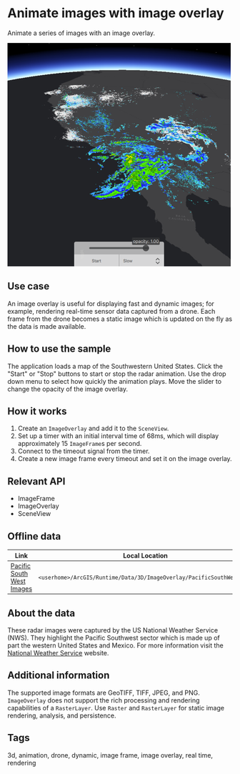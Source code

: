 # Animate images with image overlay

Animate a series of images with an image overlay.

![](screenshot.png)

## Use case

An image overlay is useful for displaying fast and dynamic images; for example, rendering real-time sensor data captured from a drone. Each frame from the drone becomes a static image which is updated on the fly as the data is made available.

## How to use the sample

The application loads a map of the Southwestern United States. Click the "Start" or "Stop" buttons to start or stop the radar animation. Use the drop down menu to select how quickly the animation plays. Move the slider to change the opacity of the image overlay.

## How it works

1. Create an `ImageOverlay` and add it to the `SceneView`.
2. Set up a timer with an initial interval time of 68ms, which will display approximately 15 `ImageFrame`s per second.
3. Connect to the timeout signal from the timer.
4. Create a new image frame every timeout and set it on the image overlay.

## Relevant API

* ImageFrame
* ImageOverlay
* SceneView

## Offline data

Link | Local Location
---------|-------|
|[Pacific South West Images](https://www.arcgis.com/home/item.html?id=9465e8c02b294c69bdb42de056a23ab1)|`<userhome>/ArcGIS/Runtime/Data/3D/ImageOverlay/PacificSouthWest.zip`|

## About the data

These radar images were captured by the US National Weather Service (NWS). They highlight the Pacific Southwest sector which is made up of part the western United States and Mexico. For more information visit the [National Weather Service](https://www.weather.gov/jetstream/gis) website.

## Additional information

The supported image formats are GeoTIFF, TIFF, JPEG, and PNG. `ImageOverlay` does not support the rich processing and rendering capabilities of a `RasterLayer`. Use `Raster` and `RasterLayer` for static image rendering, analysis, and persistence.

## Tags

3d, animation, drone, dynamic, image frame, image overlay, real time, rendering
